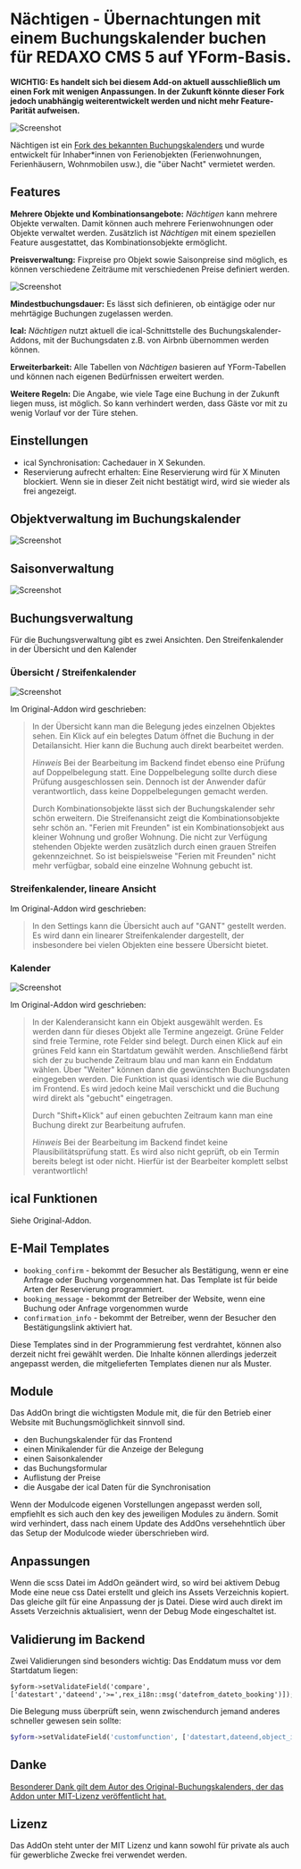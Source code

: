 # Nächtigen - Übernachtungen mit einem Buchungskalender buchen für REDAXO CMS 5 auf YForm-Basis.

**WICHTIG: Es handelt sich bei diesem Add-on aktuell ausschließlich um einen Fork mit wenigen Anpassungen. In der Zukunft könnte dieser Fork jedoch unabhängig weiterentwickelt werden und nicht mehr Feature-Parität aufweisen.**

![Screenshot](https://raw.githubusercontent.com/dtpop/buchungskalender/main/assets/img/buchungskalender-screenshot-streifenkalender.png)

Nächtigen ist ein [Fork des bekannten Buchungskalenders](https://github.com/dtpop/buchungskalender) und wurde entwickelt für Inhaber*innen von Ferienobjekten (Ferienwohnungen, Ferienhäusern, Wohnmobilen usw.), die "über Nacht" vermietet werden. 

## Features

**Mehrere Objekte und Kombinationsangebote:** _Nächtigen_ kann mehrere Objekte verwalten. Damit können auch mehrere Ferienwohnungen oder Objekte verwaltet werden. Zusätzlich ist _Nächtigen_ mit einem speziellen Feature ausgestattet, das Kombinationsobjekte ermöglicht.

**Preisverwaltung:** Fixpreise pro Objekt sowie Saisonpreise sind möglich, es können verschiedene Zeiträume mit verschiedenen Preise definiert werden.

![Screenshot](https://raw.githubusercontent.com/dtpop/buchungskalender/main/assets/img/buchungskalender-preisverwaltung.png)

**Mindestbuchungsdauer:** Es lässt sich definieren, ob eintägige oder nur mehrtägige Buchungen zugelassen werden.

**Ical:** _Nächtigen_ nutzt aktuell die ical-Schnittstelle des Buchungskalender-Addons, mit der Buchungsdaten z.B. von Airbnb übernommen werden können.

**Erweiterbarkeit:** Alle Tabellen von _Nächtigen_ basieren auf YForm-Tabellen und können nach eigenen Bedürfnissen erweitert werden. 

**Weitere Regeln:** Die Angabe, wie viele Tage eine Buchung in der Zukunft liegen muss, ist möglich. So kann verhindert werden, dass Gäste vor mit zu wenig Vorlauf vor der Türe stehen.

## Einstellungen

* ical Synchronisation: Cachedauer in X Sekunden.
* Reservierung aufrecht erhalten: Eine Reservierung wird für X Minuten blockiert. Wenn sie in dieser Zeit nicht bestätigt wird, wird sie wieder als frei angezeigt.

## Objektverwaltung im Buchungskalender

![Screenshot](https://raw.githubusercontent.com/dtpop/buchungskalender/main/assets/img/buchungskalender-objektverwaltung.png)

## Saisonverwaltung

![Screenshot](https://raw.githubusercontent.com/dtpop/buchungskalender/main/assets/img/buchungskalender-saisondetail.png)

## Buchungsverwaltung

Für die Buchungsverwaltung gibt es zwei Ansichten. Den Streifenkalender in der Übersicht und den Kalender

### Übersicht / Streifenkalender

![Screenshot](https://raw.githubusercontent.com/dtpop/buchungskalender/main/assets/img/buchungskalender-screenshot-streifenkalender.png)

Im Original-Addon wird geschrieben:

> In der Übersicht kann man die Belegung jedes einzelnen Objektes sehen. Ein Klick auf ein belegtes Datum öffnet die Buchung in der Detailansicht. Hier kann die Buchung auch direkt bearbeitet werden.
>
> *Hinweis* Bei der Bearbeitung im Backend findet ebenso eine Prüfung auf Doppelbelegung statt. Eine Doppelbelegung sollte durch diese Prüfung ausgeschlossen sein. Dennoch ist der Anwender dafür verantwortlich, dass keine Doppelbelegungen gemacht werden.
> 
> Durch Kombinationsobjekte lässt sich der Buchungskalender sehr schön erweitern. Die Streifenansicht zeigt die Kombinationsobjekte sehr schön an. "Ferien mit Freunden" ist ein Kombinationsobjekt aus kleiner Wohnung und großer Wohnung. Die nicht zur Verfügung stehenden Objekte werden zusätzlich durch einen grauen Streifen gekennzeichnet. So ist beispielsweise "Ferien mit Freunden" nicht mehr verfügbar, sobald eine einzelne Wohnung gebucht ist.

### Streifenkalender, lineare Ansicht

Im Original-Addon wird geschrieben:

> In den Settings kann die Übersicht auch auf "GANT" gestellt werden. Es wird dann ein linearer Streifenkalender dargestellt, der insbesondere bei vielen Objekten eine bessere Übersicht bietet.


### Kalender

![Screenshot](https://raw.githubusercontent.com/dtpop/buchungskalender/main/assets/img/buchungskalender-screenshot.png)

Im Original-Addon wird geschrieben:

> In der Kalenderansicht kann ein Objekt ausgewählt werden. Es werden dann für dieses Objekt alle Termine angezeigt. Grüne Felder sind freie Termine, rote Felder sind belegt. Durch einen Klick auf ein grünes Feld kann ein Startdatum gewählt werden. Anschließend färbt sich der zu buchende Zeitraum blau und man kann ein Enddatum wählen. Über "Weiter" können dann die gewünschten Buchungsdaten eingegeben werden. Die Funktion ist quasi identisch wie die Buchung im Frontend. Es wird jedoch keine Mail verschickt und die Buchung wird direkt als "gebucht" eingetragen.
>
> Durch "Shift+Klick" auf einen gebuchten Zeitraum kann man eine Buchung direkt zur Bearbeitung aufrufen.
>
> *Hinweis* Bei der Bearbeitung im Backend findet keine Plausibilitätsprüfung statt. Es wird also nicht geprüft, ob ein Termin bereits belegt ist oder nicht. Hierfür ist der Bearbeiter komplett selbst verantwortlich!

## ical Funktionen

Siehe Original-Addon.

## E-Mail Templates

* `booking_confirm` - bekommt der Besucher als Bestätigung, wenn er eine Anfrage oder Buchung vorgenommen hat. Das Template ist für beide Arten der Reservierung programmiert.
* `booking_message` - bekommt der Betreiber der Website, wenn eine Buchung oder Anfrage vorgenommen wurde
* `confirmation_info` - bekommt der Betreiber, wenn der Besucher den Bestätigungslink aktiviert hat.

Diese Templates sind in der Programmierung fest verdrahtet, können also derzeit nicht frei gewählt werden. Die Inhalte können allerdings jederzeit angepasst werden, die mitgelieferten Templates dienen nur als Muster.

## Module

Das AddOn bringt die wichtigsten Module mit, die für den Betrieb einer Website mit Buchungsmöglichkeit sinnvoll sind.

* den Buchungskalender für das Frontend
* einen Minikalender für die Anzeige der Belegung
* einen Saisonkalender
* das Buchungsformular
* Auflistung der Preise
* die Ausgabe der ical Daten für die Synchronisation

Wenn der Modulcode eigenen Vorstellungen angepasst werden soll, empfiehlt es sich auch den key des jeweiligen Modules zu ändern. Somit wird verhindert, dass nach einem Update des AddOns versehehntlich über das Setup der Modulcode wieder überschrieben wird.
 
## Anpassungen

Wenn die scss Datei im AddOn geändert wird, so wird bei aktivem Debug Mode eine neue css Datei erstellt und gleich ins Assets Verzeichnis kopiert. Das gleiche gilt für eine Anpassung der js Datei. Diese wird auch direkt im Assets Verzeichnis aktualisiert, wenn der Debug Mode eingeschaltet ist.

## Validierung im Backend

Zwei Validierungen sind besonders wichtig: Das Enddatum muss vor dem Startdatum liegen:

```
$yform->setValidateField('compare', ['datestart','dateend','>=',rex_i18n::msg('datefrom_dateto_booking')]);
```

Die Belegung muss überprüft sein, wenn zwischendurch jemand anderes schneller gewesen sein sollte:

```php
$yform->setValidateField('customfunction', ['datestart,dateend,object_id,status','buka_booking::unique_booking','',rex_i18n::msg('buka_booking_uncorrect'),'0']);
```

## Danke

[Besonderer Dank gilt dem Autor des Original-Buchungskalenders, der das Addon unter MIT-Lizenz veröffentlicht hat.](https://github.com/dtpop/buchungskalender)

## Lizenz

Das AddOn steht unter der MIT Lizenz und kann sowohl für private als auch für gewerbliche Zwecke frei verwendet werden.
